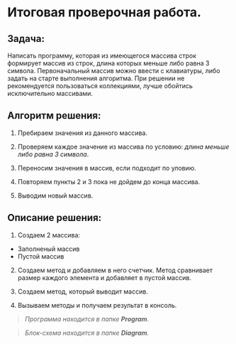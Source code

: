# Итоговая проверочная работа.

## Задача:

Написать программу, которая из имеющегося массива строк формирует массив из строк, длина которых меньше либо равна 3 символа. Первоначальный массив можно ввести с клавиатуры, либо задать на старте выполнения алгоритма. При решении не рекомендуется пользоваться коллекциями, лучше обойтись исключительно массивами.


## Алгоритм решения:

1. Пребираем значения из данного массива.

2. Проверяем каждое значение из массива по условию: *длина меньше либо равна 3 символа*. 

3. Переносим значения в массив, если подходит по уловию.

4. Повторяем пункты 2 и 3 пока не дойдем до конца массива.

5. Выводим новый массив.


## Описание решения:

1. Создаем 2 массива:
- Заполненый массив
- Пустой массив

2. Создаем метод и добавляем в него счетчик. Метод сравнивает размер каждого элемента и добавляет в пустой массив.

3. Создаем метод, который выводит массив.

4. Вызываем методы и получаем результат в консоль.


>_Программа находится в папке **Program**._

>_Блок-схема находится в папке **Diagram**._